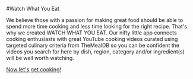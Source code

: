 #Watch What You Eat

We believe those with a passion for making great food should be able to spend more time cooking and less time looking for the right recipe. That's why we created WATCH WHAT YOU EAT. Our nifty little app connects cooking enthusiasts with great YouTube cooking videos curated using targeted culinary criteria from TheMealDB so you can be confident the videos you search for here by dish, region, category and/or ingredient(s) will be well worth watching. 

[Now let's get cooking!](index_CL.html)